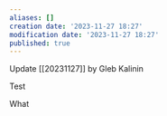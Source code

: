 ```yaml
---
aliases: []
creation date: '2023-11-27 18:27'
modification date: '2023-11-27 18:27'
published: true
---
```

Update [[20231127]] by Gleb Kalinin

Test

What


